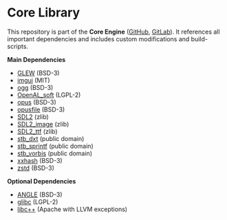 # Core Library

This repository is part of the **Core Engine** ([GitHub](https://github.com/MausGames/core-engine), [GitLab](https://gitlab.com/MausGames/core-engine)). It references all important dependencies and includes custom modifications and build-scripts.

**Main Dependencies**
- [GLEW](https://github.com/nigels-com/glew) (BSD-3)
- [imgui](https://github.com/ocornut/imgui) (MIT)
- [ogg](https://github.com/xiph/ogg) (BSD-3)
- [OpenAL_soft](https://github.com/kcat/openal-soft) (LGPL-2)
- [opus](https://github.com/xiph/opus) (BSD-3)
- [opusfile](https://github.com/xiph/opusfile) (BSD-3)
- [SDL2](https://github.com/libsdl-org/SDL) (zlib)
- [SDL2_image](https://github.com/libsdl-org/SDL_image) (zlib)
- [SDL2_ttf](https://github.com/libsdl-org/SDL_ttf) (zlib)
- [stb_dxt](https://github.com/nothings/stb) (public domain)
- [stb_sprintf](https://github.com/nothings/stb) (public domain)
- [stb_vorbis](https://github.com/nothings/stb) (public domain)
- [xxhash](https://github.com/Cyan4973/xxHash) (BSD-3)
- [zstd](https://github.com/facebook/zstd) (BSD-3)

**Optional Dependencies**
- [ANGLE](https://chromium.googlesource.com/angle/angle) (BSD-3)
- [glibc](https://sourceware.org/git/glibc.git) (LGPL-2)
- [libc++](https://github.com/llvm/llvm-project) (Apache with LLVM exceptions)